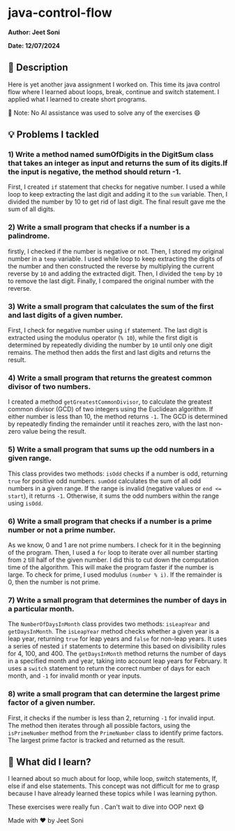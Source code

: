# java-control-flow
**Author: Jeet Soni**

**Date: 12/07/2024**

## :memo: Description

Here is yet another java assignment I worked on. This time its java control flow where I learned about loops, break, continue
and switch statement. I applied what I learned to create short programs.

:pushpin: Note: No AI assistance was used to solve any of the exercises :smile:

## :bulb: Problems I tackled

### 1) Write a method named sumOfDigits in the DigitSum class that takes an integer as input and returns the sum of its digits.If the input is negative, the method should return -1. 

First, I created `if` statement that checks for negative number. 
I used a while loop to keep extracting the last digit and adding it to the `sum` variable. Then, I divided the number 
by 10 to get rid of last digit. The final result gave me the sum of all digits.

### 2) Write a small program that checks if a number is a palindrome.

firstly, I checked if the number is negative or not. Then, I stored my original number in a `temp` variable.
I used while loop to keep extracting the digits of the number and then constructed the reverse by multiplying the current
reverse by `10` and adding the extracted digit. Then, I divided the `temp` by `10` to remove the last digit. Finally, I 
compared the original number with the reverse.

### 3) Write a small program that calculates the sum of the first and last digits of a given number.

First, I check for negative number using `if` statement. The last digit is extracted using the modulus operator (`% 10`), 
while the first digit is determined by repeatedly dividing the number by `10` until only one digit remains. The method then 
adds the first and last digits and returns the result.

### 4) Write a small program that returns the greatest common divisor of two numbers.

I created a method `getGreatestCommonDivisor`, to calculate the greatest common divisor (GCD) of two integers using the Euclidean algorithm. If either number is less than 10, the method returns `-1`. The GCD is determined by repeatedly finding the remainder until it reaches zero, with the last non-zero value being the result.

### 5) Write a small program that sums up the odd numbers in a given range.

This class provides two methods: `isOdd` checks if a number is odd, returning `true` for positive odd numbers. `sumOdd` calculates the sum of all odd numbers in a given range. If the range is invalid (negative values or `end <= start`), it returns `-1`. Otherwise, it sums the odd numbers within the range using `isOdd`.

### 6) Write a small program that checks if a number is a prime number or not a prime number.

As we know, 0 and 1 are not prime numbers. I check for it in the beginning of the program. Then, I used a `for` loop 
to iterate over all number starting from `2` till half of the given number. I did this to cut down the computation time of
the algorithm. This will make the program faster if the number is large. To check for prime, I used modulus `(number % i)`. 
If the remainder is 0, then the number is not prime. 

### 7) Write a small program that determines the number of days in a particular month.

The `NumberOfDaysInMonth` class provides two methods: `isLeapYear` and `getDaysInMonth`. The `isLeapYear` method checks whether a given year is a leap year, returning `true` for leap years and `false` for non-leap years. It uses a series of nested `if` statements to determine this based on divisibility rules for 4, 100, and 400. The `getDaysInMonth` method returns the number of days in a specified month and year, taking into account leap years for February. It uses a `switch` statement to return the correct number of days for each month, and `-1` for invalid month or year inputs.

### 8) write a small program that can determine the largest prime factor of a given number.

First, it checks if the number is less than 2, returning `-1` for invalid input. The method then iterates through all possible factors, using the `isPrimeNumber` method from the `PrimeNumber` class to identify prime factors. The largest prime factor is tracked and returned as the result.

## :thinking: What did I learn? 

I learned about so much about for loop, while loop, switch statements, If, else if and else statements. 
This concept was not difficult for me to grasp because I have already learned these topics while I was learning python.

These exercises were really fun . Can't wait to dive into OOP next :smile:	

Made with :heart: by Jeet Soni


















